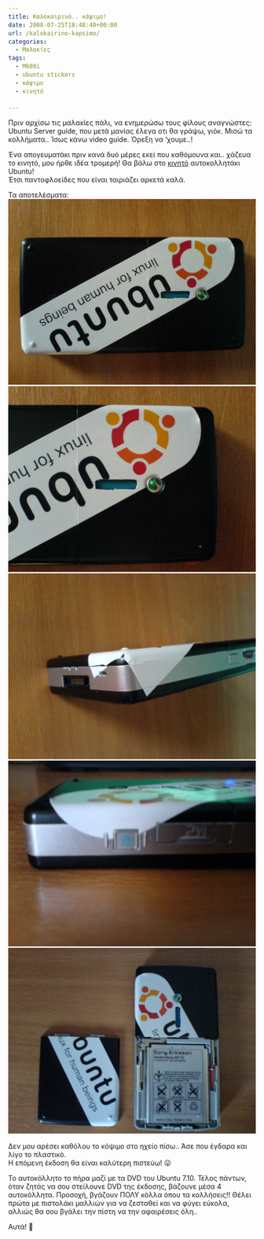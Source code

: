 ```yaml
---
title: Καλοκαιρινό.. κάψιμο!
date: 2008-07-25T18:48:40+00:00
url: /kalokairino-kapsimo/
categories:
  - Μαλακίες
tags:
  - M600i
  - ubuntu stickers
  - κάψιμο
  - κινητό

---
```

Πριν αρχίσω τις μαλακίες πάλι, να ενημερώσω τους φίλους αναγνώστες:  
Ubuntu Server guide, που μετά μανίας έλεγα οτι θα γράψω, γιόκ. Μισώ τα κολλήματα.. Ίσως κάνω video guide. Όρεξη να &#8216;χουμε..!  


  
Ένα απογευματάκι πριν κανά δυό μέρες εκεί που καθόμουνα και.. χάζευα το κινητό, μου ήρθε ιδέα τρομερή! Θα βάλω στο <a href="http://www.sonyericsson.com/cws/products/mobilephones/overview/m600i?cc=us&lc=en" class="broken_link" rel="nofollow">κινητό</a> αυτοκολλητάκι Ubuntu!  
Έτσι παντοφλοείδες που είναι ταιριάζει αρκετά καλά.

Τα αποτελέσματα:
![](dsc00688.jpg)
![](dsc00689.jpg)
![](dsc00690.jpg)
![](dsc00691.jpg)
![](dsc00692.jpg)

Δεν μου αρέσει καθόλου το κόψιμο στο ηχείο πίσω.. Άσε που έγδαρα και λίγο το πλαστικό.  
Η επόμενη έκδοση θα είναι καλύτερη πιστεύω! 😛

Το αυτοκόλλητο το πήρα μαζί με τα DVD του Ubuntu 7.10. Τέλος πάντων, όταν ζητάς να σου στείλουνε DVD της έκδοσης, βάζουνε μέσα 4 αυτοκόλλητα. Προσοχή, βγάζουν ΠΟΛΥ κόλλα όπου τα κολλήσεις!! Θέλει πρώτα με πιστολάκι μαλλιών για να ζεσταθεί και να φύγει εύκολα, αλλιώς θα σου βγάλει την πίστη να την αφαιρέσεις όλη..

Αυτά! 🙂
